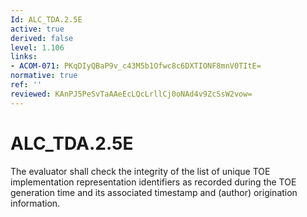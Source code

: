 ```yaml
---
Id: ALC_TDA.2.5E
active: true
derived: false
level: 1.106
links:
- ACOM-071: PKqDIyQBaP9v_c43M5b1Ofwc8c6DXTIONF8mnV0TItE=
normative: true
ref: ''
reviewed: KAnPJ5PeSvTaAAeEcLQcLrllCj0oNAd4v9ZcSsW2vow=
---
```


# ALC_TDA.2.5E

The evaluator shall check the integrity of the list of unique TOE implementation representation identifiers as recorded during the TOE generation time and its associated timestamp and (author) origination information.
